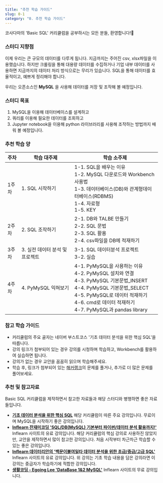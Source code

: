```yaml
---
title: "추천 학습 가이드"
slug: 0-1
category: "0. 추천 학습 가이드"
---
```


코사다마의 'Basic SQL' 커리큘럼을 공부하시는 모든 분들, 환영합니다!🙌

### 스터디 지향점
이제 우리는 큰 규모의 데이터를 다루게 됩니다. 지금까지는 주어진 csv, xlsx파일을 이용했습니다. 하지만 크롤링을 통해 대용량 데이터를 수집하거나 기업 내부 데이터를 사용하면 지금까지의 데이터 처리 방식으로는 무리가 있습니다. SQL을 통해 데이터를 효율적이고, 예쁘게 정리해야 합니다.

우리는 오픈소스인 __MySQL__ 을 사용해 데이터를 저장 및 조작해 볼 예정입니다.

### 스터디 목표
1.  MySQL을 이용해 데이터베이스를 설계하고
2.  쿼리를 이용해 필요한 데이터를 조회하고
3.  Jupyter notebook을 이용해 python 라이브러리를 사용해 조작하는 방법까지 배워 볼 예정입니다.

### 추천 학습 양
<table> 
<thead> 
<tr>  
<th>주차</th> 
<th>학습 대주제</th>  
<th>학습 소주제</th>  
</tr>  
</thead> 
<tbody>  
<tr> 
<td>1주차</td>  
<td>1. SQL 시작하기</td> 
<td> 
1-1. SQL을 배우는 이유<br> 
1-2. MySQL 다운로드와 Workbench 사용법<br>
1-3. 데이터베이스(DB)와 관계형데이터베이스(RDBMS) <br>
1-4. 자료형<br>
1-5. KEY
</td> 
</tr> 
<tr>  
<td>2주차</td> 
<td>2. SQL 조작하기</td> 
<td> 
2-1. DB와 TALBE 만들기<br> 
2-2. SQL 문법<br>
2-3. SQL 활용 <br>
2-4.  csv파일을 DB에 적재하기 
</td>
<tr>  
<td>3주차</td> 
<td>3. 실전 데이터 분석 및 프로젝트
<td> 
3-1. SQL 데이터분석 프로젝트<br> 
3-2. 실습
</td>
</tr>  
<tr>  
<td>4주차</td> 
<td>4. PyMySQL 익혀보기</td>
<td> 
4-1. PyMySQL을 사용하는 이유<br> 
4-2. PyMySQL 설치와 연결<br>
4-3. PyMySQL 기본문법_INSERT<br>
4-4. PyMySQL 기본문법_SELECT<br>
4-5. PyMySQL로 데이터 적재하기<br>
4-6. cmd로 데이터 적재하기<br>
4-7. PyMySQL과 pandas library
</td>
</tr>    
</tbody> 
</table>

### 참고 학습 가이드   
* 커리큘럼의 주요 골자는 네이버 부스트코스 '기초 데이터 분석을 위한 핵심 SQL'을 따릅니다. 
* 강의 링크가 첨부되어 있는 경우 강의를 시청하며 학습하고, Workbench를 활용하여 실습하면 됩니다. 
* 강의가 없는 경우 교안을 꼼꼼히 읽으며 학습해주세요. 
* 학습 후, 링크가 첨부되어 있는 [해커랭크](https://www.hackerrank.com/)의 문제를 풀거나, 추가로 더 많은 문제를 풀어보세요. 

### 추천 및 참고자료
Basic SQL 커리큘럼을 제작하면서 참고한 자료들과 해당 스터디와 병행하면 좋은 자료들입니다.

* [__기초 데이터 분석을 위한 핵심 SQL__](https://www.boostcourse.org/ds102/joinLectures/114920)
	해당 커리큘럼이 따른 주요 강의입니다. 무료이며 MySQL을 시작하기 좋은 강의입니다.
* [__Inflearn 잔재미코딩 'SQL/DB(MySQL) 기본부터 파이썬/데이터 분석 활용까지!'__](https://www.inflearn.com/course/sql-db-mysql-%ED%8C%8C%EC%9D%B4%EC%8D%AC-%EB%8D%B0%EC%9D%B4%ED%84%B0%EB%B6%84%EC%84%9D)
	Inflearn 사이트의 유료 강의입니다. 해당 커리큘럼의 핵심 강의로 사용하진 않았지만, 교안을 제작하면서 많이 참고한 강의입니다. 처음 시작부터 차근차근 학습할 수 있는 좋은 강의입니다. 
* [__Inflearn 데이터리안의 '백문이불여일타 데이터 분석을 위한 초급/중급/고급 SQL'__](https://www.inflearn.com/course/%EB%8D%B0%EC%9D%B4%ED%84%B0-%EB%B6%84%EC%84%9D-%EC%A4%91%EA%B8%89-sql?inst=2fb58a97)
	Inflearn 사이트의 유료 강의입니다. 위 강의는 기초 학습 내용을 담은 강의라면 이 강의는 중급자가 학습하기에 적합한 강의입니다. 
* [__생활코딩 - Egoing Lee 'DataBase 1&2 MySQL'__](https://www.inflearn.com/course/database-2-mysql-%EA%B0%95%EC%A2%8C)
	Inflearn 사이트의 무료 강의입니다. 
